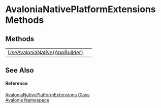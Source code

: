# AvaloniaNativePlatformExtensions Methods




## Methods
<table>
<tr>
<td><a href="M_Avalonia_AvaloniaNativePlatformExtensions_UseAvaloniaNative">UseAvaloniaNative(AppBuilder)</a></td>
<td> </td>
</tr>
</table>

## See Also


#### Reference
<a href="T_Avalonia_AvaloniaNativePlatformExtensions">AvaloniaNativePlatformExtensions Class</a>  
<a href="N_Avalonia">Avalonia Namespace</a>  
